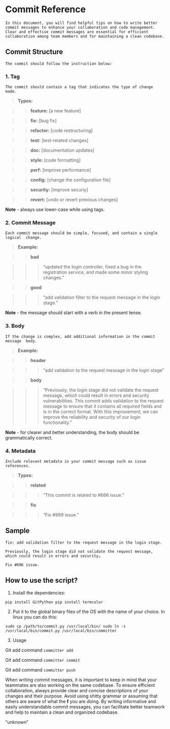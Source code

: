 # Commit Reference

`In this document, you will find helpful tips on how to write better commit messages to enhance your collaboration and code management. Clear and effective commit messages are essential for efficient collaboration among team members and for maintaining a clean codebase.`

## Commit Structure

`The commit should follow the instruction below:`

### 1. Tag

`The commit should contain a tag that indicates the type of change made.`

>**Types:**

>>**feature:**		  [a new feature]

>>**fix:**	  		  [bug fix]

>>**refactor:** 	  [code restructuring]

>>**test:** 		    [test-related changes]

>>**doc:** 		      [documentation updates]

>>**style:** 			  [code formatting]

>>**perf:** 			  [improve performance]

>>**config:** 		  [change the configuration file]

>>**security:** 		[improve securiy]

>>**revert:** 		  [undo or revert previous changes]
	
**Note** - always use lower-case while using tags.

### 2. Commit Message

`Each commit message should be simple, focused, and contain a single logical 
change.`

>**Example:**

>>**bad**

>>>“updated the login controller, fixed a bug in the registration service, and made some minor styling changes.”

>>**good**

>>>“add validation filter to the request message in the login stage.”

**Note** - the message should start with a verb in the present tense.

### 3. Body

`If the change is complex, add additional information in the commit message 
body.`

>**Example:**

>>**header**

>>>“add validation to the request message in the login stage”

>>**body**

>>>“Previously, the login stage did not validate the request message, which could result in errors and security vulnerabilities. This commit adds validation to the request message to ensure that it contains all required fields and is in the correct format. With this improvement, we can improve the reliability and security of our login functionality.”

**Note** - for clearer and better understanding, the body should be grammatically correct.

### 4. Metadata

`Include relevant metadata in your commit message such as issue references.`

>**Types:**

>>**related**

>>>“This commit is related to #666 issue.”

>>**fix**

>>>“Fix #999 issue.”

## Sample

```
fix: add validation filter to the request message in the login stage.

Previously, the login stage did not validate the request message, which could result in errors and security…

Fix #696 issue.
```

## How to use the script?

1. Install the dependencies:

`
pip install GitPython
pip install termcolor
`

2. Put it to the global binary files of the OS with the name of your choice. In linux you can do this:

`
sudo cp /path/to/commit.py /usr/local/bin/
sudo ln -s /usr/local/bin/commit.py /usr/local/bin/committer
`

3. Usage

Git add command `committer add`

Git add command `committer commit`

Git add command `committer push`

When writing commit messages, it is important to keep in mind that your teammates are also working on the same codebase. To ensure efficient collaboration, always provide clear and concise descriptions of your changes and their purpose. Avoid using shitty grammar or assuming that others are aware of what the **f** you are doing. By writing informative and easily understandable commit messages, you can facilitate better teamwork and help to maintain a clean and organized codebase.

“unknown”
